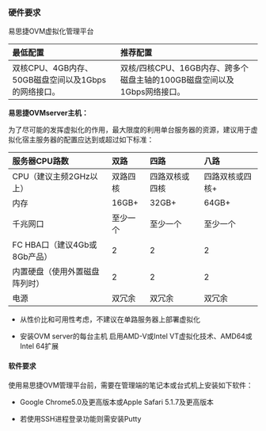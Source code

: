 ### 硬件要求

易思捷OVM虚拟化管理平台   


| **最低配置** | **推荐配置** |
| :--- | :--- |
| 双核CPU、4GB内存、50GB磁盘空间以及1Gbps的网络接口。 | 双核/四核CPU、16GB内存、跨多个磁盘主轴的100GB磁盘空间以及1Gbps网络接口。 |

**易思捷OVMserver主机：** 

   为了尽可能的发挥虚拟化的作用，最大限度的利用单台服务器的资源，建议用于虚拟化宿主服务器的配置应达到或超过如下标准： 

| **服务器CPU路数** | **双路** | **四路** | **八路** |
| :--- | :--- | :--- | :--- |
| CPU（建议主频2GHz以上） | 双路四核 | 四路双核或四核 | 四路双核或四核+ |
| 内存 | 16GB+ | 32GB+ | 64GB+ |
| 千兆网口 | 至少一个 | 至少一个 | 至少一个 |
| FC HBA口（建议4Gb或8Gb产品） | 2 | 2 | 2 |
| 内置硬盘（使用外置磁盘阵列时） | 2 | 2 | 2 |
| 电源 | 双冗余 | 双冗余 | 双冗余 |

* 从性价比和可用性考虑，不建议在单路服务器上部署虚拟化

* 安装OVM server的每台主机 启用AMD-V或Intel VT虚拟化技术、AMD64或Intel 64扩展

#### 软件要求

使用易思捷OVM管理平台前，需要在管理端的笔记本或台式机上安装如下软件：

* Google Chrome5.0及更高版本或Apple Safari 5.1.7及更高版本

* 若使用SSH进程登录功能则需安装Putty



